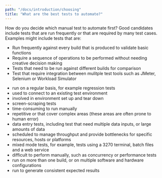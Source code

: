 ```yaml
---
path: "/docs/introduction/choosing"
title: "What are the best tests to automate?"
---
```


How do you decide which manual test to automate first? Good candidates include tests that are run frequently or that are required by
many test cases. Examples might include tests that are:
  * Run frequently against every build that is produced to validate basic functions
  * Require a sequence of operations to be performed without needing creative decision making
  * Tests that need to be run against different builds for comparison
  * Test that require integration between mulitple test tools such as JMeter, Selenium or Workload Simulator

- run on a regular basis, for example regression tests
- used to connect to an existing test environment
- involved in environment set up and tear down
- screen-scraping tests
- time-consuming to run manually
- repetitive or that cover complex areas (these areas are often prone to human error)
- data entry tests, including test that need multiple data inputs, or large amounts of data
- scheduled to manage throughput and provide bottlenecks for specific resources, hosts or platforms
- mixed mode tests, for example, tests using a 3270 terminal, batch files and a web service
- difficult to perform manually, such as concurrency or performance tests
- run on more than one build, or on multiple software and hardware configurations
- run to generate consistent expected results
